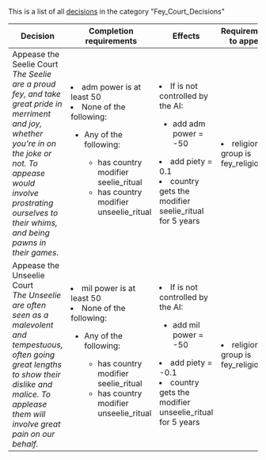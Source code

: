 This is a list of all [decisions](decisions.md) in the category "Fey_Court_Decisions"

| Decision | Completion requirements | Effects | Requirements to appear |
| ----- | ------ | ----- | ------ |
| <a name="seelie_ritual">Appease the Seelie Court</a><br />*The Seelie are a proud fey, and take great pride in merriment and joy, whether you're in on the joke or not. To appease would involve prostrating ourselves to their whims, and being pawns in their games.* | <li>adm power is at least 50</li><li>None of the following:</li><ul><li>Any of the following:</li><ul><li>has country modifier seelie_ritual</li><li>has country modifier  unseelie_ritual</li></ul></ul> | <li>If is not controlled by the AI:</li><ul><li>add adm power = -50</li></ul><li>add piety = 0.1</li><li>country gets the modifier seelie_ritual for 5 years</li> | <li>religion group is fey_religion</li> |
| <a name="unseelie_ritual">Appease the Unseelie Court</a><br />*The Unseelie are often seen as a malevolent and tempestuous, often going great lengths to show their dislike and malice. To applease them will involve great pain on our behalf.* | <li>mil power is at least 50</li><li>None of the following:</li><ul><li>Any of the following:</li><ul><li>has country modifier seelie_ritual</li><li>has country modifier  unseelie_ritual</li></ul></ul> | <li>If is not controlled by the AI:</li><ul><li>add mil power = -50</li></ul><li>add piety = -0.1</li><li>country gets the modifier unseelie_ritual for 5 years</li> | <li>religion group is fey_religion</li> |
